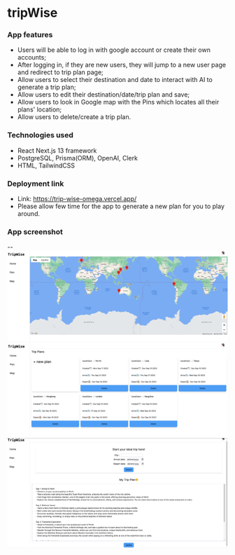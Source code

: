 # tripWise

### **App features**

- Users will be able to log in with google account or create their own accounts;
- After logging in, if they are new users, they will jump to a new user page and redirect to trip plan page;
- Allow users to select their destination and date to interact with AI to generate a trip plan;
- Allow users to edit their destination/date/trip plan and save;
- Allow users to look in Google map with the Pins which locates all their plans' location;
- Allow users to delete/create a trip plan.

### **Technologies used**

- React Next.js 13 framework
- PostgreSQL, Prisma(ORM), OpenAI, Clerk
- HTML, TailwindCSS

### **Deployment link**

- Link: https://trip-wise-omega.vercel.app/
- Please allow few time for the app to generate a new plan for you to play around.

### **App screenshot**

--
![image info](./tripwise/public/1.png)
![image info](./tripwise/public/2.png)
![image info](./tripwise/public/3.png)
